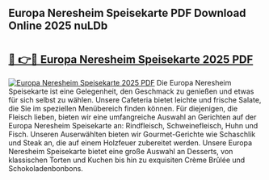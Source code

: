 ## Europa Neresheim Speisekarte PDF Download Online 2025 nuLDb

# <h2><a href="http://gcdrhr.nevu.top/?p=Europa+Neresheim+Speisekarte">🔗 👉🔴 Europa Neresheim Speisekarte 2025 PDF</a></h2>

[![Europa Neresheim Speisekarte 2025 PDF](https://i.imgur.com/dBaPXMq.png)](http://gcdrhr.nevu.top/?p=Europa+Neresheim+Speisekarte)
Die Europa Neresheim Speisekarte ist eine Gelegenheit, den Geschmack zu genießen und etwas für sich selbst zu wählen. Unsere Cafeteria bietet leichte und frische Salate, die Sie im speziellen Menübereich finden können. Für diejenigen, die Fleisch lieben, bieten wir eine umfangreiche Auswahl an Gerichten auf der Europa Neresheim Speisekarte an: Rindfleisch, Schweinefleisch, Huhn und Fisch. Unseren Auserwählten bieten wir Gourmet-Gerichte wie Schaschlik und Steak an, die auf einem Holzfeuer zubereitet werden. Unsere Europa Neresheim Speisekarte bietet eine große Auswahl an Desserts, von klassischen Torten und Kuchen bis hin zu exquisiten Crème Brûlée und Schokoladenbonbons.
